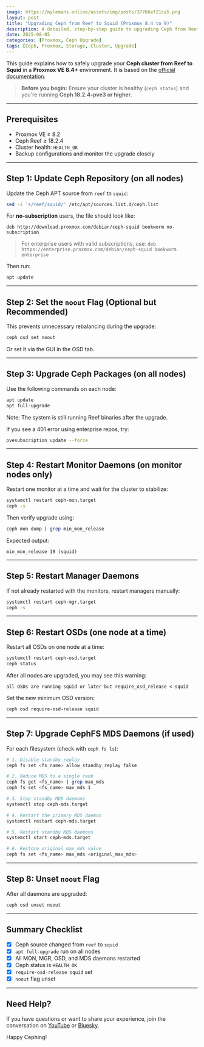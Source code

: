 ```yaml
---
image: https://mylemans.online/assets/img/posts/377b6ef21ca5.png
layout: post
title: "Upgrading Ceph from Reef to Squid (Proxmox 8.4 to 9)"
description: A detailed, step-by-step guide to upgrading Ceph from Reef (18.2+) to Squid (19.2+) in a Proxmox VE 8 environment.
date: 2025-08-05
categories: [Proxmox, Ceph Upgrade]
tags: [Ceph, Proxmox, Storage, Cluster, Upgrade]
---
```



This guide explains how to safely upgrade your **Ceph cluster from Reef to Squid** in a **Proxmox VE 8.4+** environment. It is based on the [official documentation](https://pve.proxmox.com/wiki/Ceph_Reef_to_Squid).

> **Before you begin:** Ensure your cluster is healthy (`ceph status`) and you're running **Ceph 18.2.4-pve3 or higher**.

---

## Prerequisites

- Proxmox VE ≥ 8.2
- Ceph Reef ≥ 18.2.4
- Cluster health: `HEALTH_OK`
- Backup configurations and monitor the upgrade closely

---

## Step 1: Update Ceph Repository (on all nodes)

Update the Ceph APT source from `reef` to `squid`:

```bash
sed -i 's/reef/squid/' /etc/apt/sources.list.d/ceph.list
```

For **no-subscription** users, the file should look like:

```
deb http://download.proxmox.com/debian/ceph-squid bookworm no-subscription
```

> For enterprise users with valid subscriptions, use:
> `deb https://enterprise.proxmox.com/debian/ceph-squid bookworm enterprise`

Then run:

```bash
apt update
```

---

## Step 2: Set the `noout` Flag (Optional but Recommended)

This prevents unnecessary rebalancing during the upgrade:

```bash
ceph osd set noout
```

Or set it via the GUI in the OSD tab.

---

## Step 3: Upgrade Ceph Packages (on all nodes)

Use the following commands on each node:

```bash
apt update
apt full-upgrade
```

Note: The system is still running Reef binaries after the upgrade.

If you see a 401 error using enterprise repos, try:

```bash
pvesubscription update --force
```

---

## Step 4: Restart Monitor Daemons (on monitor nodes only)

Restart one monitor at a time and wait for the cluster to stabilize:

```bash
systemctl restart ceph-mon.target
ceph -s
```

Then verify upgrade using:

```bash
ceph mon dump | grep min_mon_release
```

Expected output:

```
min_mon_release 19 (squid)
```

---

## Step 5: Restart Manager Daemons

If not already restarted with the monitors, restart managers manually:

```bash
systemctl restart ceph-mgr.target
ceph -s
```

---

## Step 6: Restart OSDs (one node at a time)

Restart all OSDs on one node at a time:

```bash
systemctl restart ceph-osd.target
ceph status
```

After all nodes are upgraded, you may see this warning:

```
all OSDs are running squid or later but require_osd_release < squid
```

Set the new minimum OSD version:

```bash
ceph osd require-osd-release squid
```

---

## Step 7: Upgrade CephFS MDS Daemons (if used)

For each filesystem (check with `ceph fs ls`):

```bash
# 1. Disable standby replay
ceph fs set <fs_name> allow_standby_replay false

# 2. Reduce MDS to a single rank
ceph fs get <fs_name> | grep max_mds
ceph fs set <fs_name> max_mds 1

# 3. Stop standby MDS daemons
systemctl stop ceph-mds.target

# 4. Restart the primary MDS daemon
systemctl restart ceph-mds.target

# 5. Restart standby MDS daemons
systemctl start ceph-mds.target

# 6. Restore original max_mds value
ceph fs set <fs_name> max_mds <original_max_mds>
```

---

## Step 8: Unset `noout` Flag

After all daemons are upgraded:

```bash
ceph osd unset noout
```

---

## Summary Checklist

- [x] Ceph source changed from `reef` to `squid`
- [x] `apt full-upgrade` run on all nodes
- [x] All MON, MGR, OSD, and MDS daemons restarted
- [x] Ceph status is `HEALTH_OK`
- [x] `require-osd-release squid` set
- [x] `noout` flag unset

---

## Need Help?

If you have questions or want to share your experience, join the conversation on [YouTube](https://youtube.com/@MylemansOnline) or [Bluesky](https://bsky.app/profile/mylemansonline.bsky.social).

Happy Cephing!
